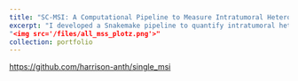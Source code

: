 ```yaml
---
title: "SC-MSI: A Computational Pipeline to Measure Intratumoral Heterogeneity in Microsatellite Instability Status"
excerpt: "I developed a Snakemake pipeline to quantify intratumoral heterogeneity in microsatellite instability status in single-cell sequencing data.
"<img src='/files/all_mss_plotz.png'>"
collection: portfolio
---
```


https://github.com/harrison-anth/single_msi
